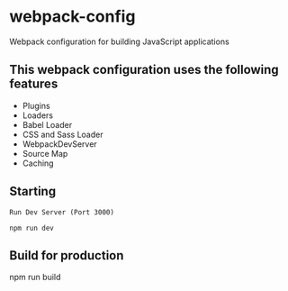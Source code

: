# webpack-config

Webpack configuration for building JavaScript applications

## This webpack configuration uses the following features
 - Plugins
 - Loaders
 - Babel Loader
 - CSS and Sass Loader
 - WebpackDevServer
 - Source Map
 - Caching 

 ## Starting 
    Run Dev Server (Port 3000)

    npm run dev

## Build for production

npm run build